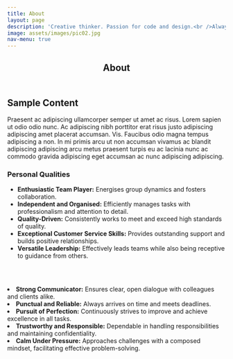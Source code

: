 ```yaml
---
title: About
layout: page
description: 'Creative thinker. Passion for code and design.<br />Always building, always learning.'
image: assets/images/pic02.jpg
nav-menu: true
---
```


<!-- Main -->
<div id="main" class="alt">

<!-- One -->
<section id="one">
	<div class="inner">
		<header class="major">
			<h1>About</h1>
		</header>
       
<!-- Content -->
<h2 id="content">Sample Content</h2>
<p>Praesent ac adipiscing ullamcorper semper ut amet ac risus. Lorem sapien ut odio odio nunc. Ac adipiscing nibh porttitor erat risus justo adipiscing adipiscing amet placerat accumsan. Vis. Faucibus odio magna tempus adipiscing a non. In mi primis arcu ut non accumsan vivamus ac blandit adipiscing adipiscing arcu metus praesent turpis eu ac lacinia nunc ac commodo gravida adipiscing eget accumsan ac nunc adipiscing adipiscing.</p>
<div class="row">
	<div class="6u 12u$(small)">
		<h3>Personal Qualities</h3>
		<ul>
      <li><strong>Enthusiastic Team Player:</strong> Energises group dynamics and fosters collaboration.</li>
      <li><strong>Independent and Organised:</strong> Efficiently manages tasks with professionalism and attention to detail.</li>
      <li><strong>Quality-Driven:</strong> Consistently works to meet and exceed high standards of quality.</li>
      <li><strong>Exceptional Customer Service Skills:</strong> Provides outstanding support and builds positive relationships.</li>
      <li><strong>Versatile Leadership:</strong> Effectively leads teams while also being receptive to guidance from others.</li>
    </ul>
	</div>
	<div class="6u$ 12u$(small)">
    <h3>&nbsp;</h3>
		    <li><strong>Strong Communicator:</strong> Ensures clear, open dialogue with colleagues and clients alike.</li>
      <li><strong>Punctual and Reliable:</strong> Always arrives on time and meets deadlines.</li>
      <li><strong>Pursuit of Perfection:</strong> Continuously strives to improve and achieve excellence in all tasks.</li>
      <li><strong>Trustworthy and Responsible:</strong> Dependable in handling responsibilities and maintaining confidentiality.</li>
      <li><strong>Calm Under Pressure:</strong> Approaches challenges with a composed mindset, facilitating effective problem-solving.</li>
	</div>
